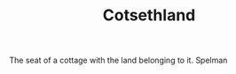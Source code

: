 ---
title: Cotsethland
letter: C
permalink: "/definitions/bld-cotsethland.html"
body: The seat of a cottage with the land belonging to it. Spelman
published_at: '2018-07-07'
source: Black's Law Dictionary 2nd Ed (1910)
layout: post
---